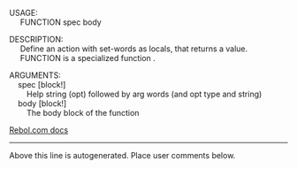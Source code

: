 USAGE:  
&nbsp;&nbsp;&nbsp;&nbsp;&nbsp;FUNCTION&nbsp;spec&nbsp;body&nbsp;  
  
DESCRIPTION:  
&nbsp;&nbsp;&nbsp;&nbsp;&nbsp;Define&nbsp;an&nbsp;action&nbsp;with&nbsp;set-words&nbsp;as&nbsp;locals,&nbsp;that&nbsp;returns&nbsp;a&nbsp;value.  
&nbsp;&nbsp;&nbsp;&nbsp;&nbsp;FUNCTION&nbsp;is&nbsp;a&nbsp;specialized&nbsp;function&nbsp;.  
  
ARGUMENTS:  
&nbsp;&nbsp;&nbsp;&nbsp;spec&nbsp;[block!]  
&nbsp;&nbsp;&nbsp;&nbsp;&nbsp;&nbsp;&nbsp;&nbsp;Help&nbsp;string&nbsp;(opt)&nbsp;followed&nbsp;by&nbsp;arg&nbsp;words&nbsp;(and&nbsp;opt&nbsp;type&nbsp;and&nbsp;string)  
&nbsp;&nbsp;&nbsp;&nbsp;body&nbsp;[block!]  
&nbsp;&nbsp;&nbsp;&nbsp;&nbsp;&nbsp;&nbsp;&nbsp;The&nbsp;body&nbsp;block&nbsp;of&nbsp;the&nbsp;function  

[Rebol.com docs](http://www.rebol.com/r3/docs/functions/function.html)
___
Above this line is autogenerated. Place user comments below.